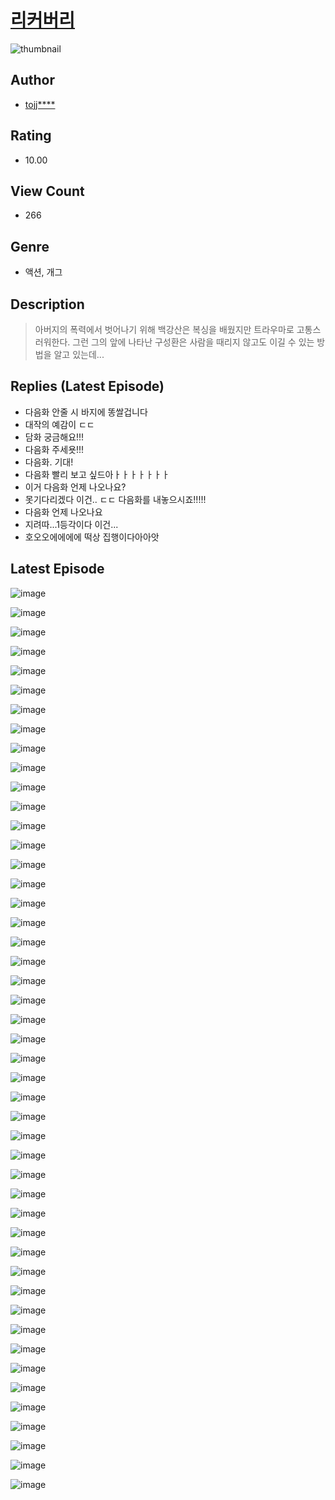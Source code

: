 # [리커버리](https://comic.naver.com/bestChallenge/list?titleId=810314)
![thumbnail](https://image-comic.pstatic.net/user_contents_data/challenge_comic/2023/05/23/328606/upload_3630292950097999155_480x623.jpeg)

## Author
- [tojj****](https://comic.naver.com/artistTitle?id=328606)

## Rating
- 10.00

## View Count
- 266

## Genre
- 액션, 개그

## Description
> 아버지의 폭력에서 벗어나기 위해 백강산은 복싱을 배웠지만 트라우마로 고통스러워한다. 그런 그의 앞에 나타난 구성환은 사람을 때리지 않고도 이길 수 있는 방법을 알고 있는데...

## Replies (Latest Episode)
- 다음화 안줄 시 바지에 똥쌀겁니다
- 대작의 예감이 ㄷㄷ
- 담화 궁금해요!!!
- 다음화 주세욧!!!
- 다음화. 기대!
- 다음화 빨리 보고 싶드아ㅏㅏㅏㅏㅏㅏㅏ
- 이거 다음화 언제 나오나요?
- 못기다리겠다 이건.. ㄷㄷ 다음화를 내놓으시죠!!!!!
- 다음화 언제 나오나요
- 지려따...1등각이다 이건...
- 호오오에에에에 떡상 집행이다아아앗

## Latest Episode
![image](https://image-comic.pstatic.net/user_contents_data/challenge_comic/2023/05/23/328606/upload_7075265181436097079.jpeg)

![image](https://image-comic.pstatic.net/user_contents_data/challenge_comic/2023/05/23/328606/upload_3690477116310304055.jpeg)

![image](https://image-comic.pstatic.net/user_contents_data/challenge_comic/2023/05/23/328606/upload_3618752677768540515.jpeg)

![image](https://image-comic.pstatic.net/user_contents_data/challenge_comic/2023/05/23/328606/upload_7161910198120243507.jpeg)

![image](https://image-comic.pstatic.net/user_contents_data/challenge_comic/2023/05/23/328606/upload_7076110731597919590.jpeg)

![image](https://image-comic.pstatic.net/user_contents_data/challenge_comic/2023/05/23/328606/upload_3905294011638953520.jpeg)

![image](https://image-comic.pstatic.net/user_contents_data/challenge_comic/2023/05/23/328606/upload_3474865084321510969.jpeg)

![image](https://image-comic.pstatic.net/user_contents_data/challenge_comic/2023/05/23/328606/upload_3919034594862051638.jpeg)

![image](https://image-comic.pstatic.net/user_contents_data/challenge_comic/2023/05/23/328606/upload_7293632614444904496.jpeg)

![image](https://image-comic.pstatic.net/user_contents_data/challenge_comic/2023/05/23/328606/upload_3832621782061375844.jpeg)

![image](https://image-comic.pstatic.net/user_contents_data/challenge_comic/2023/05/23/328606/upload_7292798063681483320.jpeg)

![image](https://image-comic.pstatic.net/user_contents_data/challenge_comic/2023/05/23/328606/upload_7378082993823572323.jpeg)

![image](https://image-comic.pstatic.net/user_contents_data/challenge_comic/2023/05/23/328606/upload_3832897758725235248.jpeg)

![image](https://image-comic.pstatic.net/user_contents_data/challenge_comic/2023/05/23/328606/upload_3474022652286808369.jpeg)

![image](https://image-comic.pstatic.net/user_contents_data/challenge_comic/2023/05/23/328606/upload_3474076559263217462.jpeg)

![image](https://image-comic.pstatic.net/user_contents_data/challenge_comic/2023/05/23/328606/upload_4050482330848027957.jpeg)

![image](https://image-comic.pstatic.net/user_contents_data/challenge_comic/2023/05/23/328606/upload_4049643403526811747.jpeg)

![image](https://image-comic.pstatic.net/user_contents_data/challenge_comic/2023/05/23/328606/upload_7147601154504287280.jpeg)

![image](https://image-comic.pstatic.net/user_contents_data/challenge_comic/2023/05/23/328606/upload_3486971592156984628.jpeg)

![image](https://image-comic.pstatic.net/user_contents_data/challenge_comic/2023/05/23/328606/upload_3760567507982771251.jpeg)

![image](https://image-comic.pstatic.net/user_contents_data/challenge_comic/2023/05/23/328606/upload_4123434008278415414.jpeg)

![image](https://image-comic.pstatic.net/user_contents_data/challenge_comic/2023/05/23/328606/upload_3906984166434223667.jpeg)

![image](https://image-comic.pstatic.net/user_contents_data/challenge_comic/2023/05/23/328606/upload_3688782592862675297.jpeg)

![image](https://image-comic.pstatic.net/user_contents_data/challenge_comic/2023/05/23/328606/upload_7004843652094047076.jpeg)

![image](https://image-comic.pstatic.net/user_contents_data/challenge_comic/2023/05/23/328606/upload_3616453415123641702.jpeg)

![image](https://image-comic.pstatic.net/user_contents_data/challenge_comic/2023/05/23/328606/upload_7305740616878940725.jpeg)

![image](https://image-comic.pstatic.net/user_contents_data/challenge_comic/2023/05/23/328606/upload_7363497786629055588.jpeg)

![image](https://image-comic.pstatic.net/user_contents_data/challenge_comic/2023/05/23/328606/upload_3847536849760630883.jpeg)

![image](https://image-comic.pstatic.net/user_contents_data/challenge_comic/2023/05/23/328606/upload_3617855278826272355.jpeg)

![image](https://image-comic.pstatic.net/user_contents_data/challenge_comic/2023/05/23/328606/upload_3761181220174903398.jpeg)

![image](https://image-comic.pstatic.net/user_contents_data/challenge_comic/2023/05/23/328606/upload_7075217924699809078.jpeg)

![image](https://image-comic.pstatic.net/user_contents_data/challenge_comic/2023/05/23/328606/upload_3846466814479513909.jpeg)

![image](https://image-comic.pstatic.net/user_contents_data/challenge_comic/2023/05/23/328606/upload_4123103948584532017.jpeg)

![image](https://image-comic.pstatic.net/user_contents_data/challenge_comic/2023/05/23/328606/upload_3486176684710060641.jpeg)

![image](https://image-comic.pstatic.net/user_contents_data/challenge_comic/2023/05/23/328606/upload_3763151540679893555.jpeg)

![image](https://image-comic.pstatic.net/user_contents_data/challenge_comic/2023/05/23/328606/upload_4051380614755333680.jpeg)

![image](https://image-comic.pstatic.net/user_contents_data/challenge_comic/2023/05/23/328606/upload_3833798456269420089.jpeg)

![image](https://image-comic.pstatic.net/user_contents_data/challenge_comic/2023/05/23/328606/upload_3631362788518213475.jpeg)

![image](https://image-comic.pstatic.net/user_contents_data/challenge_comic/2023/05/23/328606/upload_7077465300680389688.jpeg)

![image](https://image-comic.pstatic.net/user_contents_data/challenge_comic/2023/05/23/328606/upload_7089902976216687415.jpeg)

![image](https://image-comic.pstatic.net/user_contents_data/challenge_comic/2023/05/23/328606/upload_4063150869531145827.jpeg)

![image](https://image-comic.pstatic.net/user_contents_data/challenge_comic/2023/05/23/328606/upload_3703419257258272101.jpeg)

![image](https://image-comic.pstatic.net/user_contents_data/challenge_comic/2023/05/23/328606/upload_7306582645250994741.jpeg)

![image](https://image-comic.pstatic.net/user_contents_data/challenge_comic/2023/05/23/328606/upload_3919930705314067248.jpeg)

![image](https://image-comic.pstatic.net/user_contents_data/challenge_comic/2023/05/23/328606/upload_3834314135709233461.jpeg)

![image](https://image-comic.pstatic.net/user_contents_data/challenge_comic/2023/05/23/328606/upload_7149237046693409842.jpeg)

![image](https://image-comic.pstatic.net/user_contents_data/challenge_comic/2023/05/23/328606/upload_7090467252523446581.jpeg)
